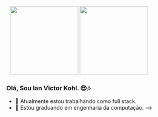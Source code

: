 <div style='margin-left:10px;'>
  <img height="180em" src="https://github-readme-stats.vercel.app/api?username=ikohlvictor&show_icons=true&theme=dracula&include_all_commits=true&count_private=true"/>
  <img height="180em" src="https://github-readme-stats.vercel.app/api/top-langs/?username=ikohlvictor&layout=compact&langs_count=7&theme=dracula"/>
</div>

### Olá, Sou Ian Victor Kohl. 😎🎶

- 🔭 Atualmente estou trabalhando como full stack.
- 🌱 Estou graduando em engenharia da computação.
-->
